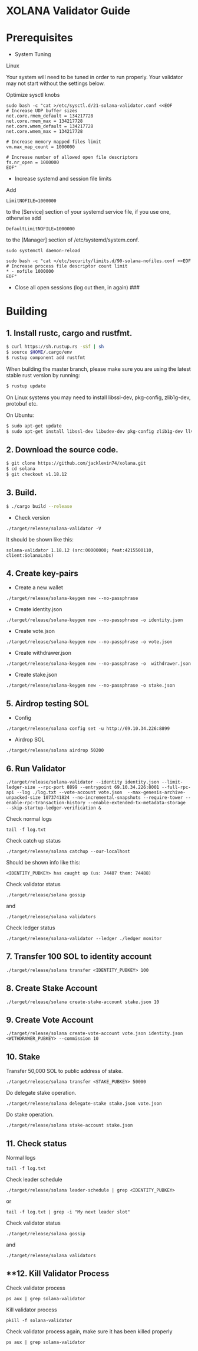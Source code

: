 # XOLANA Validator Guide

# Prerequisites

* System Tuning

Linux

Your system will need to be tuned in order to run properly. Your validator may not start without the settings below.

Optimize sysctl knobs

```
sudo bash -c "cat >/etc/sysctl.d/21-solana-validator.conf <<EOF
# Increase UDP buffer sizes
net.core.rmem_default = 134217728
net.core.rmem_max = 134217728
net.core.wmem_default = 134217728
net.core.wmem_max = 134217728

# Increase memory mapped files limit
vm.max_map_count = 1000000

# Increase number of allowed open file descriptors
fs.nr_open = 1000000
EOF"
```

* Increase systemd and session file limits

Add
```
LimitNOFILE=1000000
```
to the [Service] section of your systemd service file, if you use one, otherwise add
```
DefaultLimitNOFILE=1000000
```
to the [Manager] section of /etc/systemd/system.conf.
```
sudo systemctl daemon-reload

sudo bash -c "cat >/etc/security/limits.d/90-solana-nofiles.conf <<EOF
# Increase process file descriptor count limit
* - nofile 1000000
EOF"
```

* Close all open sessions (log out then, in again) ###



# Building

## **1. Install rustc, cargo and rustfmt.**

```bash
$ curl https://sh.rustup.rs -sSf | sh
$ source $HOME/.cargo/env
$ rustup component add rustfmt
```

When building the master branch, please make sure you are using the latest stable rust version by running:

```bash
$ rustup update
```

On Linux systems you may need to install libssl-dev, pkg-config, zlib1g-dev, protobuf etc.

On Ubuntu:
```bash
$ sudo apt-get update
$ sudo apt-get install libssl-dev libudev-dev pkg-config zlib1g-dev llvm clang cmake make libprotobuf-dev protobuf-compiler
```

## **2. Download the source code.**

```bash
$ git clone https://github.com/jacklevin74/xolana.git
$ cd solana
$ git checkout v1.18.12
```

## **3. Build.**

```bash
$ ./cargo build --release
```

* Check version

```
./target/release/solana-validator -V
```
It should be shown like this:
```
solana-validator 1.18.12 (src:00000000; feat:4215500110, client:SolanaLabs)
```

## **4. Create key-pairs**

* Create a new wallet

```
./target/release/solana-keygen new --no-passphrase
```

* Create identity.json

```
./target/release/solana-keygen new --no-passphrase -o identity.json
```

* Create vote.json

```
./target/release/solana-keygen new --no-passphrase -o vote.json
```

* Create withdrawer.json

```
./target/release/solana-keygen new --no-passphrase -o  withdrawer.json
```

* Create stake.json

```
./target/release/solana-keygen new --no-passphrase -o stake.json
```

## **5. Airdrop testing SOL**

* Config 

```
./target/release/solana config set -u http://69.10.34.226:8899
```

* Airdrop SOL

```
./target/release/solana airdrop 50200
```

## **6. Run Validator**

```
./target/release/solana-validator --identity identity.json --limit-ledger-size --rpc-port 8899 --entrypoint 69.10.34.226:8001 --full-rpc-api --log ./log.txt --vote-account vote.json  --max-genesis-archive-unpacked-size 1073741824 --no-incremental-snapshots --require-tower --enable-rpc-transaction-history --enable-extended-tx-metadata-storage  --skip-startup-ledger-verification &
```

Check normal logs
```
tail -f log.txt
```

Check catch up status

```
./target/release/solana catchup --our-localhost
```

Should be shown info like this:

```
<IDENTITY_PUBKEY> has caught up (us: 74487 them: 74488)
```

Check validator status

```
./target/release/solana gossip
```
and 

```
./target/release/solana validators
```

Check ledger status

```
./target/release/solana-validator --ledger ./ledger monitor
```

## **7. Transfer 100 SOL to identity account**

```
./target/release/solana transfer <IDENTITY_PUBKEY> 100
```

## **8. Create Stake Account**

```
./target/release/solana create-stake-account stake.json 10
```

## **9. Create Vote Account**

```
./target/release/solana create-vote-account vote.json identity.json  <WITHDRAWER_PUBKEY> --commission 10
```

## **10. Stake**

Transfer 50,000 SOL to public address of stake.

```
./target/release/solana transfer <STAKE_PUBKEY> 50000
```

Do delegate stake operation.

```
./target/release/solana delegate-stake stake.json vote.json
```

Do stake operation.

```
./target/release/solana stake-account stake.json
```

## **11. Check status**

Normal logs
```
tail -f log.txt
```

Check leader schedule
```
./target/release/solana leader-schedule | grep <IDENTITY_PUBKEY>
```
or 
```
tail -f log.txt | grep -i "My next leader slot"
```

Check validator status

```
./target/release/solana gossip
```
and 

```
./target/release/solana validators
```

## **12. Kill Validator Process

Check validator process

```
ps aux | grep solana-validator
```

Kill validator process

```
pkill -f solana-validator
```

Check validator process again, make sure it has been killed properly

```
ps aux | grep solana-validator
```